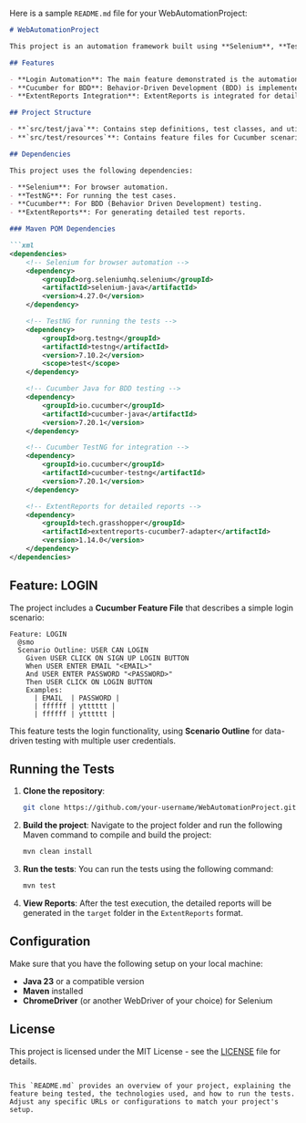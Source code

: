 Here is a sample `README.md` file for your WebAutomationProject:

```markdown
# WebAutomationProject

This project is an automation framework built using **Selenium**, **TestNG**, **Cucumber**, and **ExtentReports** for web application testing. It utilizes Maven for dependency management and project building.

## Features

- **Login Automation**: The main feature demonstrated is the automation of user login functionality.
- **Cucumber for BDD**: Behavior-Driven Development (BDD) is implemented using Cucumber.
- **ExtentReports Integration**: ExtentReports is integrated for detailed test reporting.

## Project Structure

- **`src/test/java`**: Contains step definitions, test classes, and utility files.
- **`src/test/resources`**: Contains feature files for Cucumber scenarios.

## Dependencies

This project uses the following dependencies:

- **Selenium**: For browser automation.
- **TestNG**: For running the test cases.
- **Cucumber**: For BDD (Behavior Driven Development) testing.
- **ExtentReports**: For generating detailed test reports.

### Maven POM Dependencies

```xml
<dependencies>
    <!-- Selenium for browser automation -->
    <dependency>
        <groupId>org.seleniumhq.selenium</groupId>
        <artifactId>selenium-java</artifactId>
        <version>4.27.0</version>
    </dependency>

    <!-- TestNG for running the tests -->
    <dependency>
        <groupId>org.testng</groupId>
        <artifactId>testng</artifactId>
        <version>7.10.2</version>
        <scope>test</scope>
    </dependency>

    <!-- Cucumber Java for BDD testing -->
    <dependency>
        <groupId>io.cucumber</groupId>
        <artifactId>cucumber-java</artifactId>
        <version>7.20.1</version>
    </dependency>

    <!-- Cucumber TestNG for integration -->
    <dependency>
        <groupId>io.cucumber</groupId>
        <artifactId>cucumber-testng</artifactId>
        <version>7.20.1</version>
    </dependency>

    <!-- ExtentReports for detailed reports -->
    <dependency>
        <groupId>tech.grasshopper</groupId>
        <artifactId>extentreports-cucumber7-adapter</artifactId>
        <version>1.14.0</version>
    </dependency>
</dependencies>
```

## Feature: LOGIN

The project includes a **Cucumber Feature File** that describes a simple login scenario:

```gherkin
Feature: LOGIN
  @smo
  Scenario Outline: USER CAN LOGIN
    Given USER CLICK ON SIGN UP LOGIN BUTTON
    When USER ENTER EMAIL "<EMAIL>"
    And USER ENTER PASSWORD "<PASSWORD>"
    Then USER CLICK ON LOGIN BUTTON
    Examples:
      | EMAIL  | PASSWORD |
      | ffffff | ytttttt |
      | ffffff | ytttttt |
```

This feature tests the login functionality, using **Scenario Outline** for data-driven testing with multiple user credentials.

## Running the Tests

1. **Clone the repository**:
   ```bash
   git clone https://github.com/your-username/WebAutomationProject.git
   ```

2. **Build the project**:
   Navigate to the project folder and run the following Maven command to compile and build the project:
   ```bash
   mvn clean install
   ```

3. **Run the tests**:
   You can run the tests using the following command:
   ```bash
   mvn test
   ```

4. **View Reports**:
   After the test execution, the detailed reports will be generated in the `target` folder in the `ExtentReports` format.

## Configuration

Make sure that you have the following setup on your local machine:

- **Java 23** or a compatible version
- **Maven** installed
- **ChromeDriver** (or another WebDriver of your choice) for Selenium

## License

This project is licensed under the MIT License - see the [LICENSE](LICENSE) file for details.

```

This `README.md` provides an overview of your project, explaining the feature being tested, the technologies used, and how to run the tests. Adjust any specific URLs or configurations to match your project's setup.